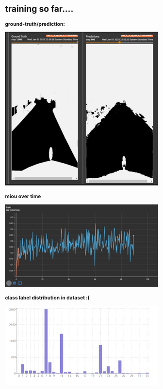 # training so far....


### ground-truth/prediction:

![alt text](<Screenshot 2025-01-01 232815.png>)


### miou over time

![alt text](<Screenshot 2025-01-01 234052.png>)


### class label distribution in dataset :(

![alt text](<Screenshot 2025-01-02 022500.png>)
